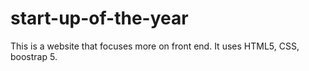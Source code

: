 # start-up-of-the-year
This is a website that focuses more on front end. It uses HTML5, CSS, boostrap 5. 
